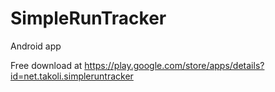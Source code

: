SimpleRunTracker
================

Android app

Free download at https://play.google.com/store/apps/details?id=net.takoli.simpleruntracker
